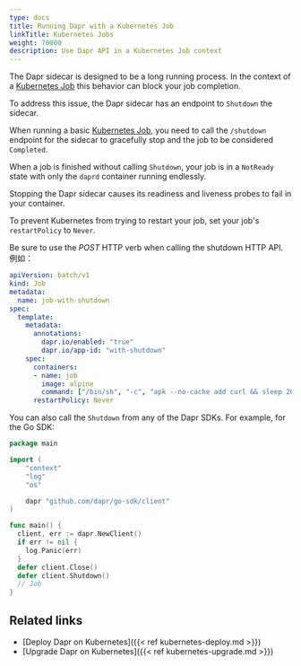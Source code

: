 ```yaml
---
type: docs
title: Running Dapr with a Kubernetes Job
linkTitle: Kubernetes Jobs
weight: 70000
description: Use Dapr API in a Kubernetes Job context
---
```


The Dapr sidecar is designed to be a long running process. In the context of a [Kubernetes Job](https://kubernetes.io/docs/concepts/workloads/controllers/job/) this behavior can block your job completion.

To address this issue, the Dapr sidecar has an endpoint to `Shutdown` the sidecar.

When running a basic [Kubernetes Job](https://kubernetes.io/docs/concepts/workloads/controllers/job/), you need to call the `/shutdown` endpoint for the sidecar to gracefully stop and the job to be considered `Completed`.

When a job is finished without calling `Shutdown`, your job is in a `NotReady` state with only the `daprd` container running endlessly.

Stopping the Dapr sidecar causes its readiness and liveness probes to fail in your container.

To prevent Kubernetes from trying to restart your job, set your job's `restartPolicy` to `Never`.

Be sure to use the _POST_ HTTP verb when calling the shutdown HTTP API. 例如：

```yaml
apiVersion: batch/v1
kind: Job
metadata:
  name: job-with-shutdown
spec:
  template:
    metadata:
      annotations:
        dapr.io/enabled: "true"
        dapr.io/app-id: "with-shutdown"
    spec:
      containers:
      - name: job
        image: alpine
        command: ["/bin/sh", "-c", "apk --no-cache add curl && sleep 20 && curl -X POST localhost:3500/v1.0/shutdown"]
      restartPolicy: Never
```

You can also call the `Shutdown` from any of the Dapr SDKs. For example, for the Go SDK:

```go
package main

import (
	"context"
	"log"
	"os"

	dapr "github.com/dapr/go-sdk/client"
)

func main() {
  client, err := dapr.NewClient()
  if err != nil {
    log.Panic(err)
  }
  defer client.Close()
  defer client.Shutdown()
  // Job
}
```

## Related links

- [Deploy Dapr on Kubernetes]({{< ref kubernetes-deploy.md >}})
- [Upgrade Dapr on Kubernetes]({{< ref kubernetes-upgrade.md >}})
